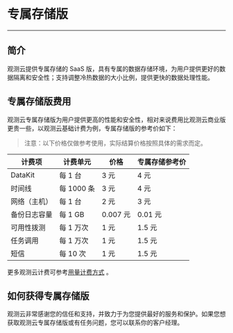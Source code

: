 # 专属存储版
---

## 简介

观测云提供专属存储的 SaaS 版，具有专属的数据存储环境，为用户提供更好的数据隔离和安全性；支持调整冷热数据的大小比例，提供更快的数据处理性能。

## 专属存储版费用

观测云专属存储版为用户提供更高的性能和安全性，相对来说费用比观测云商业版更贵一些，以观测云基础计费为例，专属存储版的参考价如下：

> 注意：以下价格仅做参考使用，实际结算价格按照具体的需求而定。

| **计费项**   | **计费单元** | **价格** | **专属存储参考价** |
| ------------ | ------------ | -------- | -------- |
| DataKit      | 每 1 台      | 3 元     | 4 元     |
| 时间线       | 每 1000 条   | 3 元     | 4 元     |
| 网络（主机） | 每 1 台      | 2 元     | 3 元     |
| 备份日志容量 | 每 1 GB      | 0.007 元 | 0.01 元 |
| 可用性拨测   | 每 1 万次    | 1 元     | 1.5 元     |
| 任务调用     | 每 1 万次    | 1 元     | 1.5 元     |
| 短信         | 每 10 次     | 1 元     | 1.5 元     |

更多观测云计费可参考[用量计费方式](../billing/billing-method/index.md) 。

## 如何获得专属存储版

观测云非常感谢您的信任和支持，并致力于为您提供最好的服务和保护。如果您想获取观测云专属存储版或有任务问题，您可以联系你的客户经理。